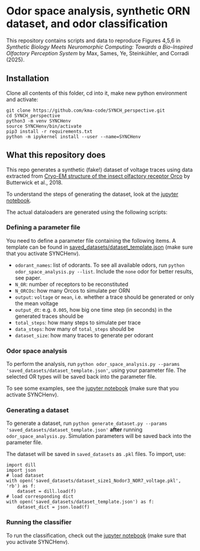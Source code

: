 # Odor space analysis, synthetic ORN dataset, and odor classification

This repository contains scripts and data to reproduce Figures 4,5,6 in _Synthetic Biology Meets Neuromorphic Computing: Towards a Bio-Inspired Olfactory Perception System_ by Max, Sames, Ye, Steinkühler, and Corradi (2025).

## Installation

Clone all contents of this folder, cd into it, make new python environment and activate:
```
git clone https://github.com/kma-code/SYNCH_perspective.git
cd SYNCH_perspective
python3 -m venv SYNCHenv
source SYNCHenv/bin/activate
pip3 install -r requirements.txt
python -m ipykernel install --user --name=SYNCHenv 
```

## What this repository does

This repo generates a synthetic (fake!) dataset of voltage traces using data extracted from [Cryo-EM structure of the insect olfactory receptor Orco](https://www.nature.com/articles/s41586-018-0420-8/figures/7) by Butterwick et al., 2018.

To understand the steps of generating the dataset, look at the [jupyter notebook](https://github.com/kma-code/SYNCH_perspective/blob/main/dataset_explanation.ipynb).

The actual dataloaders are generated using the following scripts:

### Defining a parameter file

You need to define a parameter file containing the following items.
A template can be found in [saved_datasets/dataset_template.json](https://github.com/kma-code/SYNCH_perspective/blob/main/saved_datasets/dataset_template.json) (make sure that you activate SYNCHenv).

- `odorant_names`: list of odorants. To see all available odors, run `python odor_space_analysis.py --list`. Include the `none` odor for better results, see paper.
- `N_OR`: number of receptors to be reconstituted
- `N_ORCOs`: how many Orcos to simulate per ORN
- `output`: `voltage` or `mean`, i.e. whether a trace should be generated or only the mean voltage
- `output_dt`: e.g. `0.005`, how big one time step (in seconds) in the generated traces should be
- `total_steps`: how many steps to simulate per trace
- `data_steps`: how many of `total_steps` should be 
- `dataset_size`: how many traces to generate per odorant

### Odor space analysis

To perform the analysis, run `python odor_space_analysis.py --params 'saved_datasets/dataset_template.json'`, using your parameter file.
The selected OR types will be saved back into the parameter file.

To see some examples, see the [jupyter notebook](https://github.com/kma-code/SYNCH_perspective/blob/main/odor_space_analysis.ipynb) (make sure that you activate SYNCHenv).

### Generating a dataset

To generate a dataset, run `python generate_dataset.py --params 'saved_datasets/dataset_template.json'` **after** running `odor_space_analysis.py`.
Simulation parameters will be saved back into the parameter file.

The dataset will be saved in `saved_datasets` as `.pkl` files. To import, use:
```
import dill
import json
# load dataset
with open('saved_datasets/dataset_size1_Nodor3_NOR7_voltage.pkl', 'rb') as f:
    dataset = dill.load(f)
# load corresponding dict
with open('saved_datasets/dataset_template.json') as f:
    dataset_dict = json.load(f)
```

### Running the classifier

To run the classification, check out the [jupyter notebook](https://github.com/kma-code/SYNCH_perspective/blob/main/SNN_classification.ipynb) (make sure that you activate SYNCHenv).
